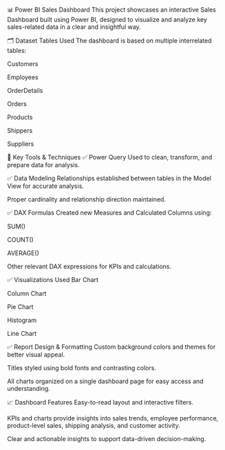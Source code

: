 📊 Power BI Sales Dashboard
This project showcases an interactive Sales Dashboard built using Power BI, designed to visualize and analyze key sales-related data in a clear and insightful way.

🗂️ Dataset Tables Used
The dashboard is based on multiple interrelated tables:

Customers

Employees

OrderDetails

Orders

Products

Shippers

Suppliers

🔧 Key Tools & Techniques
✅ Power Query
Used to clean, transform, and prepare data for analysis.

✅ Data Modeling
Relationships established between tables in the Model View for accurate analysis.

Proper cardinality and relationship direction maintained.

✅ DAX Formulas
Created new Measures and Calculated Columns using:

SUM()

COUNT()

AVERAGE()

Other relevant DAX expressions for KPIs and calculations.

✅ Visualizations Used
Bar Chart

Column Chart

Pie Chart

Histogram

Line Chart

✅ Report Design & Formatting
Custom background colors and themes for better visual appeal.

Titles styled using bold fonts and contrasting colors.

All charts organized on a single dashboard page for easy access and understanding.

📈 Dashboard Features
Easy-to-read layout and interactive filters.

KPIs and charts provide insights into sales trends, employee performance, product-level sales, shipping analysis, and customer activity.

Clear and actionable insights to support data-driven decision-making.
